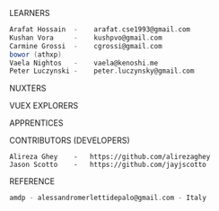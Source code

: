 LEARNERS
``` scala
Arafat Hossain  -    arafat.cse1993@gmail.com
Kushan Vora     -    kushpvo@gmail.com
Carmine Grossi  -    cgrossi@gmail.com
bowor (athxp)
Vaela Nightos   -    vaela@kenoshi.me
Peter Luczynski -    peter.luczynsky@gmail.com
```
NUXTERS

VUEX EXPLORERS

APPRENTICES

CONTRIBUTORS (DEVELOPERS)
```
Alireza Ghey    -   https://github.com/alirezaghey
Jason Scotto    -   https://github.com/jayjscotto
```


REFERENCE
``` scala
amdp - alessandromerlettidepalo@gmail.com - Italy
```
